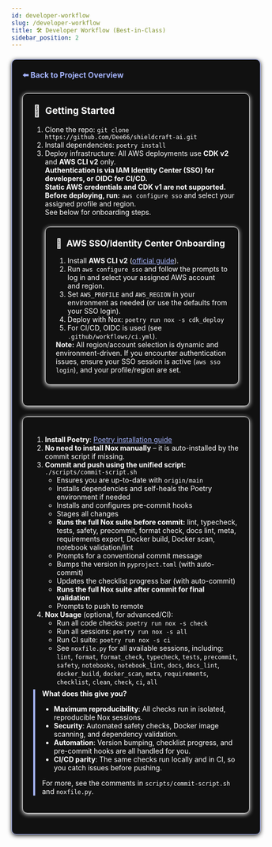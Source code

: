 ```yaml
---
id: developer-workflow
slug: /developer-workflow
title: 🛠️ Developer Workflow (Best-in-Class)
sidebar_position: 2
---
```


<section style="border:1px solid #a5b4fc; border-radius:10px; margin:1.5em 0; box-shadow:0 2px 8px #222; padding:1.5em; background:#111; color:#fff;">
<div style="margin-bottom:1.5em;">
  <a href="../../README.md" style="color:#a5b4fc; font-weight:bold; text-decoration:none; font-size:1.1em;">⬅️ Back to Project Overview</a>
</div>

<section style="border:1px solid #e0e0e0; border-radius:10px; margin:1.5em 0; box-shadow:0 2px 8px #f0f0f0; padding:1.5em; background:#111; color:#fff;">
<h2 style="margin-top:0;display:flex;align-items:center;font-size:1.35em;gap:0.5em;">
  <span style="font-size:1.2em;">🚀</span> Getting Started
</h2>
<ol style="margin-bottom:0.5em;">
  <li>Clone the repo: <code>git clone https://github.com/Dee66/shieldcraft-ai.git</code></li>
  <li>Install dependencies: <code>poetry install</code></li>
  <li>Deploy infrastructure: All AWS deployments use <b>CDK v2</b> and <b>AWS CLI v2</b> only.<br />
    <b>Authentication is via IAM Identity Center (SSO) for developers, or OIDC for CI/CD.</b><br />
    <b>Static AWS credentials and CDK v1 are not supported.</b><br />
    <b>Before deploying, run:</b> <code>aws configure sso</code> and select your assigned profile and region.<br />
    See below for onboarding steps.
  </li>
<section style="border:1px solid #e0e0e0; border-radius:10px; margin:1.5em 0; box-shadow:0 2px 8px #f0f0f0; padding:1.5em; background:#111; color:#fff;">
<h2 style="margin-top:0;display:flex;align-items:center;font-size:1.25em;gap:0.5em;">
  <span style="font-size:1.1em;">🔑</span> AWS SSO/Identity Center Onboarding
</h2>
<ol>
  <li>Install <b>AWS CLI v2</b> (<a href="https://docs.aws.amazon.com/cli/latest/userguide/getting-started-install.html" style="color:#a5b4fc;">official guide</a>).</li>
  <li>Run <code>aws configure sso</code> and follow the prompts to log in and select your assigned AWS account and region.</li>
  <li>Set <code>AWS_PROFILE</code> and <code>AWS_REGION</code> in your environment as needed (or use the defaults from your SSO login).</li>
  <li>Deploy with Nox: <code>poetry run nox -s cdk_deploy</code></li>
  <li>For CI/CD, OIDC is used (see <code>.github/workflows/ci.yml</code>).</li>
</ol>
<b>Note:</b> All region/account selection is dynamic and environment-driven. If you encounter authentication issues, ensure your SSO session is active (<code>aws sso login</code>), and your profile/region are set.
</section>
</ol>
</section>

<section style="border:1px solid #e0e0e0; border-radius:10px; margin:1.5em 0; box-shadow:0 2px 8px #f0f0f0; padding:1.5em; background:#111; color:#fff;">
<h2 style="margin-top:0;display:flex;align-items:center;font-size:1.35em;gap:0.5em;">
</h2>
<ol style="margin-bottom:0.5em;">
  <li><b>Install Poetry</b>: <a href="https://python-poetry.org/docs/#installation" style="color:#a5b4fc;">Poetry installation guide</a></li>
  <li><b>No need to install Nox manually</b> – it is auto-installed by the commit script if missing.</li>
  <li><b>Commit and push using the unified script:</b><br/>
    <code>./scripts/commit-script.sh</code>
    <ul>
      <li>Ensures you are up-to-date with <code>origin/main</code></li>
      <li>Installs dependencies and self-heals the Poetry environment if needed</li>
      <li>Installs and configures pre-commit hooks</li>
      <li>Stages all changes</li>
      <li><b>Runs the full Nox suite before commit:</b> lint, typecheck, tests, safety, precommit, format check, docs lint, meta, requirements export, Docker build, Docker scan, notebook validation/lint</li>
      <li>Prompts for a conventional commit message</li>
      <li>Bumps the version in <code>pyproject.toml</code> (with auto-commit)</li>
      <li>Updates the checklist progress bar (with auto-commit)</li>
      <li><b>Runs the full Nox suite after commit for final validation</b></li>
      <li>Prompts to push to remote</li>
    </ul>
  </li>
  <li><b>Nox Usage</b> (optional, for advanced/CI):
    <ul>
      <li>Run all code checks: <code>poetry run nox -s check</code></li>
      <li>Run all sessions: <code>poetry run nox -s all</code></li>
      <li>Run CI suite: <code>poetry run nox -s ci</code></li>
      <li>See <code>noxfile.py</code> for all available sessions, including: <code>lint</code>, <code>format</code>, <code>format_check</code>, <code>typecheck</code>, <code>tests</code>, <code>precommit</code>, <code>safety</code>, <code>notebooks</code>, <code>notebook_lint</code>, <code>docs</code>, <code>docs_lint</code>, <code>docker_build</code>, <code>docker_scan</code>, <code>meta</code>, <code>requirements</code>, <code>checklist</code>, <code>clean</code>, <code>check</code>, <code>ci</code>, <code>all</code></li>
    </ul>
  </li>
</ol>
<div style="border-left:4px solid #a5b4fc; padding-left:1em; margin-bottom:1em;">
<b>What does this give you?</b><br/>
<ul>
  <li><b>Maximum reproducibility</b>: All checks run in isolated, reproducible Nox sessions.</li>
  <li><b>Security</b>: Automated safety checks, Docker image scanning, and dependency validation.</li>
  <li><b>Automation</b>: Version bumping, checklist progress, and pre-commit hooks are all handled for you.</li>
  <li><b>CI/CD parity</b>: The same checks run locally and in CI, so you catch issues before pushing.</li>
</ul>
For more, see the comments in <code>scripts/commit-script.sh</code> and <code>noxfile.py</code>.
</div>
</section>
